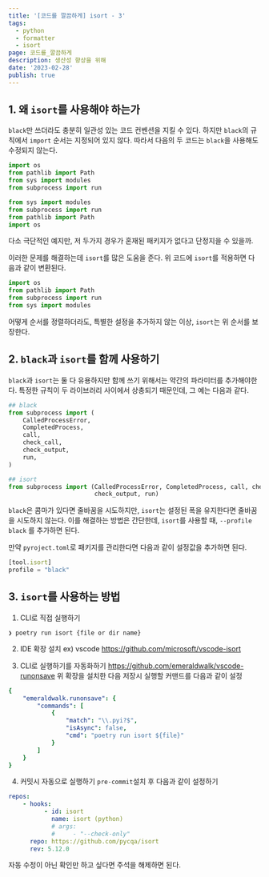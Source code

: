 ```yaml
---
title: '[코드를 깔끔하게] isort - 3'
tags:
  - python
  - formatter
  - isort
page: 코드를_깔끔하게
description: 생산성 향상을 위해
date: '2023-02-28'
publish: true
---
```


## 1. 왜 `isort`를 사용해야 하는가

`black`만 쓰더라도 충분히 일관성 있는 코드 컨벤션을 지킬 수 있다. 하지만 `black`의 규칙에서 `import` 순서는 지정되어 있지 않다. 따라서 다음의 두 코드는 `black`을 사용해도 수정되지 않는다.

```python
import os
from pathlib import Path
from sys import modules
from subprocess import run
```
```python
from sys import modules
from subprocess import run
from pathlib import Path
import os
```
다소 극단적인 예지만, 저 두가지 경우가 혼재된 패키지가 없다고 단정지을 수 있을까.

이러한 문제를 해결하는데 `isort`를 많은 도움을 준다. 위 코드에 `isort`를 적용하면 다음과 같이 변환된다.
```python
import os
from pathlib import Path
from subprocess import run
from sys import modules
```
어떻게 순서를 정렬하더라도, 특별한 설정을 추가하지 않는 이상, `isort`는 위 순서를 보장한다.

## 2. `black`과 `isort`를 함께 사용하기
`black`과 `isort`는 둘 다 유용하지만 함께 쓰기 위해서는 약간의 파라미터를 추가해야한다. 특정한 규칙이 두 라이브러리 사이에서 상충되기 때문인데, 그 예는 다음과 같다.
```python
## black
from subprocess import (
    CalledProcessError,
    CompletedProcess,
    call,
    check_call,
    check_output,
    run,
)
```
```python
## isort
from subprocess import (CalledProcessError, CompletedProcess, call, check_call,
                        check_output, run)
```
`black`은 콤마가 있다면 줄바꿈을 시도하지만, `isort`는 설정된 폭을 유지한다면 줄바꿈을 시도하지 않는다.
이를 해결하는 방법은 간단한데, `isort`를 사용할 때, `--profile black` 를 추가하면 된다.

만약 `pyroject.toml`로 패키지를 관리한다면 다음과 같이 설정값을 추가하면 된다.
```js
[tool.isort]
profile = "black"
```

## 3. `isort`를 사용하는 방법

1. CLI로 직접 실행하기
```console
❯ poetry run isort {file or dir name}
```
2. IDE 확장 설치
ex) vscode
https://github.com/microsoft/vscode-isort

3. CLI로 실행하기를 자동화하기
https://github.com/emeraldwalk/vscode-runonsave
위 확장을 설치한 다음 저장시 실행할 커맨드를 다음과 같이 설정
```yaml
{
    "emeraldwalk.runonsave": {
        "commands": [
            {
                "match": "\\.pyi?$",
                "isAsync": false,
                "cmd": "poetry run isort ${file}"
            }
        ]
    }
}
```
4. 커밋시 자동으로 실행하기
`pre-commit`설치 후 다음과 같이 설정하기
```yaml
repos:
    - hooks:
          - id: isort
            name: isort (python)
            # args:
            #     - "--check-only"
      repo: https://github.com/pycqa/isort
      rev: 5.12.0
```
자동 수정이 아닌 확인만 하고 싶다면 주석을 해제하면 된다.